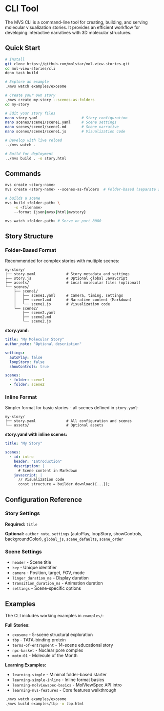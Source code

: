 # CLI Tool

The MVS CLI is a command-line tool for creating, building, and serving molecular visualization stories. It provides an efficient workflow for developing interactive narratives with 3D molecular structures.


## Quick Start

```bash
# Install
git clone https://github.com/molstar/mol-view-stories.git
cd mol-view-stories/cli
deno task build

# Explore an example
./mvs watch examples/exosome

# Create your own story
./mvs create my-story --scenes-as-folders
cd my-story

# Edit your story files
nano story.yaml                    # Story configuration
nano scenes/scene1/scene1.yaml     # Scene settings
nano scenes/scene1/scene1.md       # Scene narrative
nano scenes/scene1/scene1.js       # Visualization code

# Develop with live reload
../mvs watch .

# Build for deployment
../mvs build . -o story.html
```

## Commands

```sh
mvs create <story-name>
mvs create <story-name> --scenes-as-folders  # Folder-based (separate scene files)

# builds a scene
mvs build <folder-path> \
    -o <filename>
    --format {json|mvsx|html|mvstory}

mvs watch <folder-path> # Serve on port 8080
```

## Story Structure

### Folder-Based Format

Recommended for complex stories with multiple scenes:

```
my-story/
├── story.yaml              # Story metadata and settings
├── story.js                # Optional global JavaScript
├── assets/                 # Local molecular files (optional)
└── scenes/
    ├── scene1/
    │   ├── scene1.yaml     # Camera, timing, settings
    │   ├── scene1.md       # Narrative content (Markdown)
    │   └── scene1.js       # Visualization code
    └── scene2/
        ├── scene2.yaml
        ├── scene2.md
        └── scene2.js
```

**story.yaml:**
```yaml
title: "My Molecular Story"
author_note: "Optional description"

settings:
  autoPlay: false
  loopStory: false
  showControls: true

scenes:
  - folder: scene1
  - folder: scene2
```

### Inline Format

Simpler format for basic stories - all scenes defined in `story.yaml`:

```
my-story/
├── story.yaml              # All configuration and scenes
└── assets/                 # Optional assets
```

**story.yaml with inline scenes:**
```yaml
title: "My Story"

scenes:
  - id: intro
    header: "Introduction"
    description: |
      # Scene content in Markdown
    javascript: |
      // Visualization code
      const structure = builder.download({...});
```

## Configuration Reference

### Story Settings

**Required:** `title`

**Optional:** `author_note`, `settings` (autoPlay, loopStory, showControls, backgroundColor), `global_js`, `scene_defaults`, `scene_order`

### Scene Settings

- `header` - Scene title
- `key` - Unique identifier
- `camera` - Position, target, FOV, mode
- `linger_duration_ms` - Display duration
- `transition_duration_ms` - Animation duration
- `settings` - Scene-specific options


## Examples

The CLI includes working examples in `examples/`:

**Full Stories:**
- `exosome` - 5-scene structural exploration
- `tbp` - TATA-binding protein
- `terms-of-entrapment` - 14-scene educational story
- `npc-basket` - Nuclear pore complex
- `motm-01` - Molecule of the Month

**Learning Examples:**
- `learning-simple` - Minimal folder-based starter
- `learning-simple-inline` - Inline format basics
- `learning-molviewspec-basics` - MolViewSpec API intro
- `learning-mvs-features` - Core features walkthrough

```bash
./mvs watch examples/exosome
./mvs build examples/tbp -o tbp.html
```
